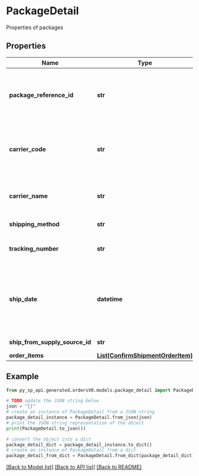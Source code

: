 # PackageDetail

Properties of packages

## Properties

Name | Type | Description | Notes
------------ | ------------- | ------------- | -------------
**package_reference_id** | **str** | A seller-supplied identifier that uniquely identifies a package within the scope of an order. Only positive numeric values are supported. | 
**carrier_code** | **str** | Identifies the carrier that will deliver the package. This field is required for all marketplaces. For more information, refer to the [&#x60;CarrierCode&#x60; announcement](https://developer-docs.amazon.com/sp-api/changelog/carriercode-value-required-in-shipment-confirmations-for-br-mx-ca-sg-au-in-jp-marketplaces). | 
**carrier_name** | **str** | Carrier Name that will deliver the package. Required when &#x60;carrierCode&#x60; is \&quot;Others\&quot;  | [optional] 
**shipping_method** | **str** | Ship method to be used for shipping the order. | [optional] 
**tracking_number** | **str** | The tracking number used to obtain tracking and delivery information. | 
**ship_date** | **datetime** | The shipping date for the package. Must be in &lt;a href&#x3D;&#39;https://developer-docs.amazon.com/sp-api/docs/iso-8601&#39;&gt;ISO 8601&lt;/a&gt; date/time format. | 
**ship_from_supply_source_id** | **str** | The unique identifier for the supply source. | [optional] 
**order_items** | [**List[ConfirmShipmentOrderItem]**](ConfirmShipmentOrderItem.md) | A list of order items. | 

## Example

```python
from py_sp_api.generated.ordersV0.models.package_detail import PackageDetail

# TODO update the JSON string below
json = "{}"
# create an instance of PackageDetail from a JSON string
package_detail_instance = PackageDetail.from_json(json)
# print the JSON string representation of the object
print(PackageDetail.to_json())

# convert the object into a dict
package_detail_dict = package_detail_instance.to_dict()
# create an instance of PackageDetail from a dict
package_detail_from_dict = PackageDetail.from_dict(package_detail_dict)
```
[[Back to Model list]](../README.md#documentation-for-models) [[Back to API list]](../README.md#documentation-for-api-endpoints) [[Back to README]](../README.md)


